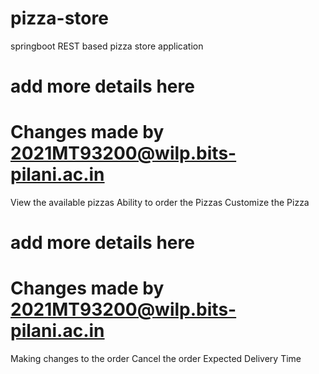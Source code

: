 # pizza-store
springboot REST based pizza store application

# add more details here
# Changes made by 2021MT93200@wilp.bits-pilani.ac.in
View the available pizzas
Ability to order the Pizzas
Customize the Pizza

# add more details here
# Changes made by 2021MT93200@wilp.bits-pilani.ac.in
Making changes to the order
Cancel the order
Expected Delivery Time
